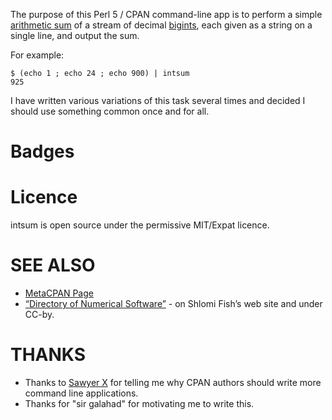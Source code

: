 The purpose of this Perl 5 / CPAN command-line app is to perform
a simple [arithmetic sum](https://en.wikipedia.org/wiki/Addition) of
a stream of decimal [bigints](https://en.wikipedia.org/wiki/Arbitrary-precision_arithmetic),
each given as a string on a single line, and output the sum.

For example:

```
$ (echo 1 ; echo 24 ; echo 900) | intsum
925
```

I have written various variations of this task several times and decided I
should use something common once and for all.

# Badges

# Licence

intsum is open source under the permissive MIT/Expat licence.

# SEE ALSO

- [MetaCPAN Page](https://metacpan.org/release/App-intsum)
- [“Directory of Numerical Software”](http://www.shlomifish.org/open-source/resources/numerical-software/) - on Shlomi Fish’s web site and under CC-by.

# THANKS

- Thanks to [Sawyer X](http://blogs.perl.org/users/sawyer_x/) for telling me
why CPAN authors should write more command line applications.
- Thanks for "sir galahad" for motivating me to write this.
